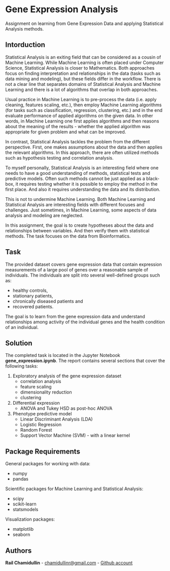 # Gene Expression Analysis
Assignment on learning from Gene Expression Data and applying Statistical Analysis methods.

## Intorduction
Statistical Analysis is an exiting field that can be considered as a cousin of Machine Learning.
While Machine Learning is often placed under Computer Science, Statistical Analysis is closer to Mathematics.
Both approaches focus on finding interpretation and relationships in the data 
(tasks such as data mining and modeling), but these fields differ in the workflow.
There is not a clear line that separates domains of Statistical Analysis and Machine Learning 
and there is a lot of algorithms that overlap in both approaches.

Usual practice in Machine Learning is to pre-process the data (i.e. apply cleaning, features scaling, etc.),
then employ Machine Learning algorithms (for tasks such as classification, regression, clustering, etc.)
and in the end evaluate performance of applied algorithms on the given data.
In other words, in Machine Learning one first applies algorithms and then reasons about the meaning of the results - 
whether the applied algorithm was appropriate for given problem and what can be improved.

In contrast, Statistical Analysis tackles the problem from the different perspective.
First, one makes assumptions about the data and then applies the relevant algorithms.
In this approach, there are often utilized methods such as hypothesis testing and correlation analysis.

To myself personally, Statistical Analysis is an interesting field where one needs to have a good understanding 
of methods, statistical tests and predictive models.
Often such methods cannot be just applied as a black-box, it requires testing 
whether it is possible to employ the method in the first place.
And also it requires understanding the data and its distribution.

This is not to undermine Machine Learning. Both Machine Learning and Statistical Analysis are interesting fields
with different focuses and challenges. Just sometimes, in Machine Learning, some aspects of data analysis and modeling are neglected. 

In this assignment, the goal is to create hypotheses about the data and relationships between variables. 
And then verify them with statistical methods. The task focuses on the data from Bioinformatics.

## Task
The provided dataset covers gene expression data that contain expression measurements 
of a large pool of genes over a reasonable sample of individuals. 
The individuals are split into several well-defined groups such as:
* healthy controls,
* stationary patients,
* chronically diseased patients and
* recovered patients.
  
The goal is to learn from the gene expression data and understand relationships among activity of the individual genes and
the health condition of an individual.

## Solution
The completed task is located in the Jupyter Notebook **gene_expression.ipynb**.
The report contains several sections that cover the following tasks:
1) Exploratory analysis of the gene expression dataset
    * correlation analysis
    * feature scaling
    * dimensionality reduction
    * clustering
2) Differential expression
    * ANOVA and Tukey HSD as post-hoc ANOVA
3) Phenotype predictive model
    * Linear Discriminant Analysis (LDA)
    * Logistic Regression
    * Random Forest
    * Support Vector Machine (SVM) - with a linear kernel

## Package Requirements
General packages for working with data:
* numpy
* pandas

Scientific packages for Machine Learning and Statistical Analysis:
* scipy
* scikit-learn
* statsmodels

Visualization packages:
* matplotlib
* seaborn


## Authors
**Rail Chamidullin** - [chamidullinr@gmail.com](chamidullinr@gmail.com)  - [Github account](https://github.com/chamidullinr)
